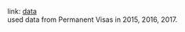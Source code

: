  link: [data](https://public.enigma.com/browse/tag/immigration/13)<br>
 used data from Permanent Visas in 2015, 2016, 2017.
